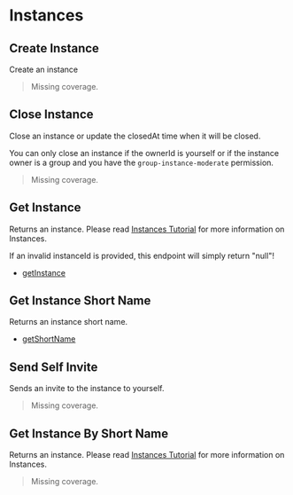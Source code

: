 # Instances

## Create Instance
Create an instance
> Missing coverage.

## Close Instance
Close an instance or update the closedAt time when it will be closed.

You can only close an instance if the ownerId is yourself or if the instance owner is a group and you have the `group-instance-moderate` permission.
> Missing coverage.

## Get Instance
Returns an instance. Please read [Instances Tutorial](https://vrchatapi.github.io/tutorials/instances/) for more information on Instances.

If an invalid instanceId is provided, this endpoint will simply return "null"!
* [getInstance](./getinstance.md)

## Get Instance Short Name
Returns an instance short name.
* [getShortName](./getshortname.md)

## Send Self Invite
Sends an invite to the instance to yourself.
> Missing coverage.

## Get Instance By Short Name
Returns an instance. Please read [Instances Tutorial](https://vrchatapi.github.io/tutorials/instances/) for more information on Instances.
> Missing coverage.

	